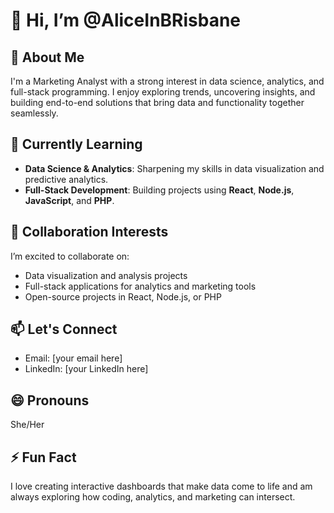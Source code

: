 # 👋 Hi, I’m @AliceInBRisbane  

## 👀 About Me  
I'm a Marketing Analyst with a strong interest in data science, analytics, and full-stack programming. I enjoy exploring trends, uncovering insights, and building end-to-end solutions that bring data and functionality together seamlessly.  

## 🌱 Currently Learning  
- **Data Science & Analytics**: Sharpening my skills in data visualization and predictive analytics.  
- **Full-Stack Development**: Building projects using **React**, **Node.js**, **JavaScript**, and **PHP**.  

## 💞️ Collaboration Interests  
I’m excited to collaborate on:  
- Data visualization and analysis projects  
- Full-stack applications for analytics and marketing tools  
- Open-source projects in React, Node.js, or PHP  

## 📫 Let's Connect  
- Email: [your email here]  
- LinkedIn: [your LinkedIn here]  

## 😄 Pronouns  
She/Her  

## ⚡ Fun Fact  
I love creating interactive dashboards that make data come to life and am always exploring how coding, analytics, and marketing can intersect.  
